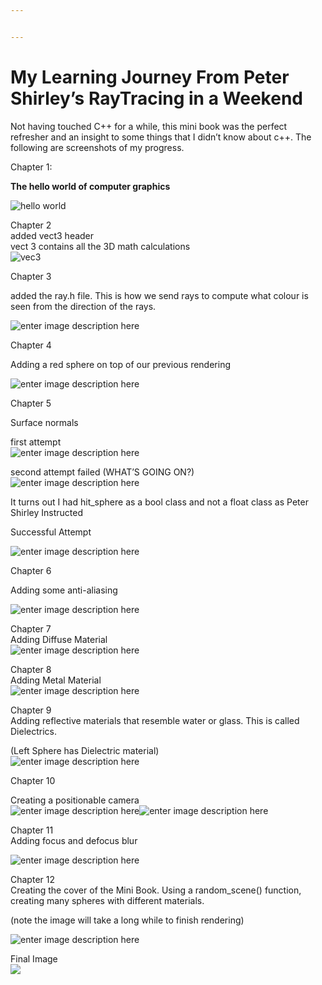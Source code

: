 ```yaml
---


---
```


<h1 id="my-learning-journey-from-peter-shirleys-raytracing-in-a-weekend">My Learning Journey From Peter Shirley’s RayTracing in a Weekend</h1>
<p>Not having touched C++ for a while, this mini book was the perfect refresher and an insight to some things that I didn’t know about c++. The following are screenshots of my progress.</p>
<p>Chapter 1:</p>
<p><strong>The hello world of computer graphics</strong></p>
<p><img src="https://lh3.googleusercontent.com/5N51BnsFgLIWrtiIBC5_lNPkcTlcOuVVdP6xtYmtD6at5LLETK_rzV0UK1WZxe5aLXV07PbjRrtmuJMEYo23LWE3wHCmyLJADL3GNagw5q9sUhLJFuI3H0X_NEzhARSUNdl82pSZKkN4kJEi7Iz0LdrB41Rc9yiuxdl8C0yOqTz3tKfwwo2AL95yDsp0DsZC3s36xWk0-0I1LggevK-8pZbjD3i36Oc8IS8ExAo3MyuJ1ZqS23Hs-3hwSGre3bWEKO-qjcfzOaofrYr_3vBAzhQR2-L6mdHV7g9IuE0_dd_0AfElora9LQtYW8trdBFjtK02cnQl7nE_UWyFUs-1vXD-z_BdP7pstcOxEU9YMp-Z1OzfHhYxP_yFxD2UV-bWNpHkp9b0YC40lpcxjDx-5ZTmqTRYN7NCPmdjrEiHMjEuAk54wO_JEXE-GCu74dfupAywHbgJB1xPXfKuJQ0RANuJiJWF19pZNG71MLolHBgVuCTMnFlITDQ9YL4a6ywoAW0liOC8RYodz4kys7Ud2OnUbLcW1uRheKeSTsZmC2lZJFeV5mohwredsUsefuW2prpvPuBznjU8Z_F8rOFAO6cSsvd9F3-3I1cJ31dmiGR_vu5LjwVkmVd-mUbAKzZS6ROHpmn7nsxJIzjDaamJw7BjXurSWOc=w1804-h1368-no" alt="hello world"></p>
<p>Chapter 2<br>
added vect3 header<br>
vect 3 contains all the 3D math calculations<br>
<img src="https://lh3.googleusercontent.com/bKt-KR8s_uXrctFeIYoQ2WOQEMTFt_yqbPhQZYgCzGSJuEwPeMy4kvlbB0XARioA6fTy5eS_vM2SkZNEbd9w67x9wvjxtGOASz58SjTROAQI3pcHfVKqw42TzT7irxmzQqVW55oLEChk4aPMUGfXy2XFMy4l0vHYnA0ogmocW7gXkbwZi4tiBiKYadJqbML11QGJZ-Rijy1_t5Noy5aDvi80Mw1aDry0G0xrJjLS3pSQexOuVzEXtiSnKknGwfuBbovMiDKgNtl6NB2yFoux1r-eLZe6dN3BJvESh1wX9ZAsrS7x5Hbc0f7GNc217lgKw8V6sbdHVxW55oXqutN1zIJQvX7fZctQLMQAoF4ZjPDmoXjZZSWFj3sgHWFGEX50OKCgALkHQ7AcD42Kc2CCyJvi2lU0gT-HR0hdjJH6D6C5FFC4cF4biPL4EbJbSJGhHhg_m2aV7LIvriNckjJzZzWoHF6UsygUSg7hu8H-iAL6h__00jCJsKMc0rZskLQCLEsy7cpr7pqvKHHqE2V0_O5X5BG0WE7qKdEHXcItWNkZJemBmjiu-gd7lriZVw1upcRlGtZMMBwGBdEoA1rYBTx23B_iMMYov5HWKy8gYhIE9wbBewnXcgsG08akPe-WpyxmQQlbqjbTKzHpsT0DGe1rhdtJQ1c=w1462-h1490-no" alt="vec3"></p>
<p>Chapter 3</p>
<p>added the ray.h file. This is how we send rays to compute what colour is seen from the direction of the rays.</p>
<p><img src="https://lh3.googleusercontent.com/K67490LGQ4lGtjfaJVAi8O4Er6uEewN2REMQhb5MtM_xNsJFdkEmjV0ugpkJDA5s6Gx7mCQzFwRg4SRN_BUOzGxtcV2GmAfA8QCfD7rRBpwWYCUqgIiHPbb6hF8BooFf-43x4Ucl-0-QQZHxXVuoTD-C6DurR3Qki8GQQIdKmHDYFX_XNQcvpYIFvH4tNP-0O7ujTtibO03U0U-CP3GBLjvbK87ZBzs9Gu6XwF2v1zXdeRDbZJejJvfXlupokpRdss30FRTmJh2r7u2FCf6uZ8Otc_L-0VmQavVexL3zEZmUw-ZO2S3U2JeK80rxTETr7PL42p2l5Eqh4i2qsd5yJLTY03noRx9mUdJS7aT1TQV6QiivaOYcCIm8VWvq4UdeN11fXEioaqxT0wQUX8vRCD3gGUwzYRIjvi4EthU_NkxSjLmh7mdjnCp_pDgCqrRdIFyVZhea7cKwUbriiQoyow8ygXanJtBzls_5U1HVHmsrxYE6T4cFx6GBmnFsuC7ZzVYVZrwTR8jYPG7HNYMpqxQ_ZspWP7UeY7xtkeTG5teqJuo87zW8W60JRfcIGnx0v7EqT8mhu9OeSC4EVm7e4b5vzqOHytHdkntDIeTdQ4Zv8BY4RgWjZX-uLeQUB2CLXc5oC6Km_9Xdg62kpUY5Vp2rV3p_Gsg=w1910-h1590-no" alt="enter image description here"></p>
<p>Chapter 4</p>
<p>Adding a red sphere on top of our previous rendering</p>
<p><img src="https://lh3.googleusercontent.com/nxLYnvuvuCRAC3GwDdAcDjQCy9de01gRBikccvdAYJfbd9aaDxLZJcOeIzZdWdKeQnG7ymWMeGVSDPkPlqtlEuiI6v17Kf4WvUh3YKflZP_h2D7o8tarWPK26-dGa9U3W8lpEJZMrrF3Ag3a8hU8BmsfWWQR28Zcwkmf7tOBCuQFp6lCb3P_f8Ow9ssnZGYLjFfw-h8q_PTTUhfDbTWmrB32QuU5WkeeUcCB-GaFA7NlG_UzdEQqIfhtkkP4hvYVtymTLx6WFt2CFjSpCd4eqglXswP5xfgsF3qZYZ-pMn9nmOlun8AUzLONb95ZSHvCR9vOaYdRiQfPuyOmnSkMHjJqI-sMR2D02U6725rtHBY7qhNve0aad66CUKCKUXE-x5qgCRIghCUmh_t-PtDA5IX7k8wKou53Q9MM79NNdsiKUsyUx_YCtA_TCBSjoptjhxeS33HNqEPwmBfRxYZXjSdFbSYfVbBBw-ZmA0AhPq7Ibn90VcoGQSNUjh2RdgNffABpoHbPldrvdjfM39NEQipE1eDhqsUP68nqeKQ7KDwLTSMyt2GgGI_rgncm4O7RJsgj8MAtCyGv0QMfM1nzLQUE8TFcf9WEK2I_h10PtGvSIYE7IdftL3DQCLpdfsVTXt5o_S5CqvXhCQOu-YGJsu7Gkm3NrbY=w1688-h1606-no" alt="enter image description here"></p>
<p>Chapter 5</p>
<p>Surface normals</p>
<p>first attempt<br>
<img src="https://lh3.googleusercontent.com/G36921wA7QOeQlMtBVRxD3TR7ipHbkQCtwxgBOtBW0_EFS4BsF3FsSK0YY6rOLOMhy8WBY7vbFgWaDCUPwmATKXwSBkg4eluLmKzeFJsPRzN-dchW8h0vJPG95f73YOAbdWc_DutTHyJLLJFRgIBFRlH8a9lxat4EnaOiCITXdlXMvWIEa0c5GXnDM-AYtVYTNOlq99YEOO9H8OMosepOX9FVJHY2Wa5zX8R7FXhkZ1FuFD-sZPbglg6jhdyj60SXBQOFayFkehN4gyKci1ws_JBPGb_k5wgJOwcuj_VXcxZ2zToeNic0-RD7yszm9mdYkjZNb8ORASeoZ4MFdyfv54ms8Qotj_kpVYZDDDH7g0nTUUdXpnoD43q1kXEzSuSLoWLxic7NqYPWnQSGqV91Y9E-EiC1hwHVI03vDKXQzScl3ZoGrEsGCDPlXaWiH6eNt8JpBVfXP7w-ioP0Ign22WOqi83GIJGbVdD6bNSWDcQ2C5ef_w2RXq1YJplzORl24Pz-m3qAQfSnwnQ0lFZAbhhjAbUkdiVEbhzmrqWwtQ3SJcsWK-8I9YIxY6_Lzn1T0PDjRN3vBSU5NasdLcZSEd4L19kd7VjDkxThqvg9tmQn8n76lmahZleBbrXXi1jD-uc9yBTW2AqBbGzV441fb4xr_w5ev4=w2670-h1606-no" alt="enter image description here"></p>
<p>second attempt failed (WHAT’S GOING ON?)<br>
<img src="https://lh3.googleusercontent.com/EYB0lbCLliiuCqh_f1VfhBQGFqSicMdse0md3Me_4wMfDMp6AlDtXAH1wEpGsemADTdHRjvdXDakX4KRUNb_4D8WHYCmu_TfMjWw1Q6x_YSxJMHZT94ZYZwnweuRAjiuRbf39GO6RoWz4Kd-rl6OfCY8bBAQAEXMiwJsSC3Jxmvs3u7wXBMELbQCUVIqwIRCSJp4he2n2lRY9G4RZQ69xcVqra9zONOKT54La7Vz3FXw8l-8KwWEnXukzIwKXIHfhBx8uYywgRbmnY3sN2tdfQEOhHp6cRqCumnI_CN76ybmNpxNET2y-eqeeczhEYh9ujCrvvzLQFEDrz38URRA4z88bImCgvaZcSLomDB9HdkBAYOOILAkUpo47PVgg5g_6SV4Wx_l2-bCgREAzGRHQfO7Ce2oDbStrG_i35w1tji9JJS54trsNt8bUWTqudFhPKcs_OPL27yx3149mHcSXTseluzGaERQasxKtzJiR2XfrqIhx5huUevltLjYXQs1aZvazPi9tNhluaI9NJzuZuVG6NA3kCpTjIy23ES-MriBRCLRGoqg-g1A322rdWT6ufPdhQA1kn4GZmOHAYWYxMCIhXoWxnKyenJMtqOOz5nr4NSPdwXM-ZS4pyqrZOj4yt6SnjQ7rRM74uklFP-OgDDW70RIxmQ=w1752-h1606-no" alt="enter image description here"></p>
<p>It turns out I had hit_sphere as a bool class and not a float class as Peter Shirley Instructed</p>
<p>Successful Attempt</p>
<p><img src="https://lh3.googleusercontent.com/eYfrbNq3B7fxadVJiUIYe0c9nD9QYY2Z5Gwnpvr_MvlAF21A-L3sfqdu_whI6OUcKtR2JqBgbI35dNyjSa0Uagrv03fGSKNP4En9WWbyze3ITL7gAD9BFlIFLYlXBz4pk9rss4bIzow25M5A8n7mjoCaYIDppdDz-9X9BMuVsBo3Bou1YnwR1QTxys-JqXEBMFEIkyJ-AfOyOGMWOblrxiVchRC6r9edszSwL3431iRi1Y81Z9C65TQI5WjRbZqQTOmvsDnidudrmCsKrW8c8NAsTcf9DH-9CqlwtDARmjQ4fdRQ4xVfTAD8nNyc6T3Z8p_gdv9WuNPEtI3DoGa-cslOjR9Hw0tc71vILLLz84bWzAISr2LUqWgGvZciFyf6QGVQUoBdxYWBxKK7BYd0jnBc2is4mYRIiubis6k2UKAGHlzRN8i9-ZufWCmyy6nHWRK9Zi8BPfRMMFi3_mExDc9BcmqOCuhGDeOLFMi9M6CYdrzEnfBX5Gs4TPdqD2-cbA0_e6R1zTcELg7cB28O87Wo_k8ud_H_X6-XlYLFCSv6wRq2_A1LXQKTwj1X4VG8YHCig2_k1F8q5KJLB9S3G_2-9wBLSFvPzaYhtkrg42XIYCKTti1mJl3gkNHHawHIMeGjclbbwMgTDNvOvCNjCZKvwPDCDdM=w1668-h1606-no" alt="enter image description here"></p>
<p>Chapter 6</p>
<p>Adding some anti-aliasing</p>
<p><img src="https://lh3.googleusercontent.com/QtZGxtoTn-opavG-Mlv1lqfFvroRVbKAWroiq7dzqY2LbMu7BU_HYdhcksV0aDWRk50aGeoNEkuQhI9MSd6aWC79kZPrKCSPccJPmhSITno2wE6PgMpabLpEQjgQ1tnhLw-2yki79eAhGfRMXkKFOYgFfGfEgK_l3EcQdrChFw5iZ5npRPNW4WIWL8mJ_8SPLIkdzWhxg9M43JLXlMCwY73Ix9zB5ngxAd1gBrUBCrYkZqQFgayASSsB2U61LJNfnw5U5p5rxN52bsxS6dXC5Uu6DXz1AemQdoUxYBbVJxZtAyweJa7L0VH-slqexuVVk96IuazbMmPILPbBM8_P-UztGgCJm6GeKeNPrsGtMG6Q_OrR25FdOBVD2rvrnkHk9b0y337bW12mR5GutaDpYKdXvhLdzNM8lREI9zdogSvgysVIbyvzZZ2fhP3l_SQP9mKybw1zTCCS1Y_Y0A_gyq-TcdgG0hKcYRxhQUU05PCKhgi8DAmURJfv0XP4QzeZPEr_awQnbYNiCM3Zn-Uahp9yyaBPh0fFx6AukxKEybIxdWGrlHGz9H8NDGnI_yBEwWc13543H08vDbus34ufaQX5PWGzaDroHc5tb88p-YzYfYvMrTa7nNysjQgZtpwWYGFWZc7h-G8Wt0QtTfe8aBd9ev0-ea8=w2546-h1606-no" alt="enter image description here"></p>
<p>Chapter 7<br>
Adding Diffuse Material<br>
<img src="https://lh3.googleusercontent.com/sxLMAdXybd6vz7DTT7x7kaGLx4FrXsZtLm6Hz0TTZcscJ2mfFoMRK_nku4Uo4yVSw6GDU58eiy44AKYpxuApae_LrtZyYluJ7554x6Dx5T2gGjiVi93Q_cIRLJdmPBYNYMbMg3_DaaQTCMS-n8WPwzg8_xd9nVd_9CKkniyNAQazLApXZPMTai-cYiVECmMR4TWIcrOClk1IWs4vOrrt-9VbUsM2dOgdWgpbAhKUEQZra1tz7qU6CFgqjD7xwgyZsfISIKw-qZ38Dv9oHc5CEedMTlLZifNpbzBEkNyo0GlLHxCH7tcB1ejsaoxB0vZl-kN1kDobrQPXlr3D1w2kK59oe_tUsLiLAsEYTPVYz-XKKFbo7CWo7GgBkZcnmCwcaz62evhAS3NpfJ1_9cXyfWLgyjVikUuoXM-Dm7ZcQw-kwfcE96v2TiJF4aiKWRIEL9qVca_vb1pftA7er0hxNGJWSLl2SqCL_2zpVFbGLgVdEVgQuBnLGePDnP5Z8uGzij8T0W1PDDf4huUXhmNGSip8UJvXyFGZuP2p_HLpRpORNTF0jcKzMJVYk0Gzph362Ncv1I5OfS-s8jz0VceJ6t_JqIFZ2W4eeGIlfz6pEHQSDJgNR5lAjNbxvMKGQTsAIetdmZCh039xb1BQGhg6KMGlXCh50ZQ=w1852-h1606-no" alt="enter image description here"></p>
<p>Chapter 8<br>
Adding Metal Material<br>
<img src="https://lh3.googleusercontent.com/TauE578tKd81syeWsCXs6Kqw2zsN3TtcjgEkL6oCgAEJTHCSxctRsP3ZTRh9zbC4kOdlD8XNuqWXE2kOLpOMempaQi91p6I-VREdBNvWGcIbQ2iDPZuJI8euKxDzl_IZViN4VxVXTZCXkWxJ1VstiR5QyO0eob9uzk2Sf7LFVTmrIhPahWDOhEe0hH0lEXRZGuC13dR5IbEsjSOzH7AxH8qhwtkccH_bqljUnugWk0QSqIaCiH6cotKvSa9mJW16GEQJWZWOeukQDo9Re3Juk5eBbGEPpxDVeKpM6nIeMxhSHLRbeb7h0T_mbdVaAPJ9PiZLOSUD9mzWPV4olToFqaBK8ppLmQbSY5hF3XR1D1C6oqKbeU3UD8SL6-2zfWlJxUk6ZX43HDsfIWoPYZtkGYhWR4hz7h_9m44TbPTSBUpGB7gY0tfCj1bid8LDoQOm7rObN8zF-8mOdICXrdHtqLPAqPJaFvX8-Mya_ilKdGx-foJtJWGEIm6rH098AmhyjPDXXH1nRyhkuHrJywKeB8bjs0VsEftz7uNfj55xe-cET9hzl3b4a440CjvzbQazZBVG8qpORu0FxEAigM6rvhTPo5eYnJzPjwGdIstIgRqgxvungIBQkzNiXM8V6M7sqJ0s8ZzHxLaU1fbUbxbj59SKyT07fSo=w2186-h1606-no" alt="enter image description here"></p>
<p>Chapter 9<br>
Adding reflective materials that resemble water or glass. This is called Dielectrics.</p>
<p>(Left Sphere has Dielectric material)<br>
<img src="https://lh3.googleusercontent.com/_kyr9lHmeo4ELe9ypzJe-MYVFdRfT5iWeQwUQ_eeE1DD_IDWacxgZc5PJSn1sIeWCL_Bk9-UDBmJHLFT7Uoa_IBX_qLt9MObxUJvQv8O4WEipWWp4LZViJcd1nTChr8ZhTcMWgLnHRZAQ6dOAb1x_io4BXlbHfo3JnVgKWdKDg5DQuEoBFIL9JRUBq9u4MQoyZrsCIT_erMr_Bd07mzwl1EHJohTdTRjFrYC2ujRWlMueCDBgH2E4x7DkuDLNmLRYctTaWU5xslRFlv7r6vO8AYzuezq0POZV9_Ero51ujv5v5FdrzNE7vPOw66fLMVyZvlPKg0I6eccXsXFLz2ZER0q38Acv03jgUJP764kj7nKhd-g5krbwzd_Q2egbD5p8qlen5t7eBrLSOqY63bnltdfvddEtHDpvlKhf0kRBdcXCaNTrnRe239zOVPOwXXXaTsHMFttFZ5fstFHMmjekCCK0C8qODwAeIky8km0b8jYjCTqsvJgjZo2CZpIySrzrgLfxMmLcOVYtL9Yh8H56sZgI793Nwec5C6XjpEUdCgxo_GdwntCrM6ShM81jmtYLZ_4sAhliPSJM3scGOK0Qj_almddh9xWJ7Sh_2MTu5ipi9Gx5ZwkNZi9zLB_-_mzGN2B1WmhTRX3VzYxwwzkMhxn8Zj816s=w1506-h1034-no" alt="enter image description here"></p>
<p>Chapter 10</p>
<p>Creating a positionable camera<br>
<img src="https://lh3.googleusercontent.com/oYYNYnbzdyXNroCMzgG9ECoEg_Bq0o9uYEM6T1PgNpyDnuZQxaC84GYMOjcDOfgsO9yEB1rWKxgQUJPH-JrGsx8owJk2Ia8-y7W0vmUCCsh2NYK2CqjZ5KNmttWzsFyjabRJRHiWj1dm5wRbq3U9dweEj6aZixr-z-rtUJNt20BTZmBbb_gOCb5UCGUx_FSiFhiyyzYlOGDvBj78iVrFdWJ4ywOlR-0GuRiYgqjIpCUu_qQGzr-S3JGrYxIXt1KbFVMZCh5DTsUmsSFcjMHczcrL9NA4NTgvQ67NGst0OAveBVaCNbbAiEA1j20xCr-aOTkTFSSVvoS5u9BW-mXGjA-GtDd3hiOS-03DrizcNRpoGlQNpMwHmZUyTAc3G_8xfh9Y58x7QmG2xwclAxrKTK5up0B5u6P7rxllckGEG9qC_2nqfc0QpwGpS2aQ7oCHla6BQN2YaX3RuQ_JZPgfrh5oIswuIgW_Mr4SPVikZ1l_mTetaoDWTnzVfQ3UXabLqA8Z-wdPcjcfyKrfllGuE-9kz19xBCMN5DNSGJuedwC7NH67Akzgt8w-31jU08qqohbJFI8LriCeWj8Yno5aKxmAKST_l9Lnpi2fRuXRHa6HZmpGvpPte6Tmpz8wtnzIfjnMM7IdGfj8pkwmW6L__P13camq8rk=w1790-h1606-no" alt="enter image description here"><img src="https://lh3.googleusercontent.com/MlprrgeQS5LlstKPJd7QZTHA896KBoAZNdKDEYL2Y6ojWqgZkNN438SbvM4oJ_PH6fBi2uQ_tYmyuIUWeNWOjiTstLql-_6fJifWnmw_JTcMo6hf9TJpaYXsHy2iMh5E2iE61-fhO-aWC0KMG-nCldvBUKkEVFO4ILkQcUHQPaA_YXw1iE9Kuk3gvUU723DFqhV8BCFxuiofmIAiSmU4vA5k4q9ULbwLbAJDvqwlK3NPrfF9MT4GzPMTO3o_D_boV4T6SzoOoSD7wAqoJN8DeTHDBwlT3TEHWPK9FdRy_LO1ywOjG3o5zPQ632ks85sfTcgXaGKYdhu6k7FGzYybbPhFSsaofQkNdC-3ogWSzgQJtWc55b5Sb8tpGpcq5ZIuUVQhiNl14r-JYqNhecC0vYKG2YulVINjOXXFV3cJYybdAK9vPz1tdYYjuftrIMSXHlS525WKRNaZnEJVbDRKrPuH8IBbKuGLzCboimVMDGgm5e25OY0SeHsuFVPNP8A5SpeYN0dPTr0YTY6ErenqBezX6uyrUh8bBTkXfBQtZcWVOdJAciW_Uvkqq04hkcskV6VrgzmwEE9QHMgErW8nHQLLBPdCoscn9Xd0eQuhBUOrAPOmTvxPB-iOc3Oe3P7egkzCQ2sKnBDkhFhhbc1s4wu3txOzLqg=w1918-h1606-no" alt="enter image description here"></p>
<p>Chapter 11<br>
Adding focus and defocus blur</p>
<p><img src="https://lh3.googleusercontent.com/qaYougGpW8D5xpbKH77x1Bwg_Mbd5xPpU0XIJjT625GSs-7wG5wD3B-ptw7FCI0Tk2SWrWslvsXMjLk37QMhlXjD2txtKDw6vXhgtrfeUn8m5AcLblYYbeaxJqyXEXEY1cLzftAGMzptdKfFJEwjjpDH8_Xzsw62BaJrl866FMaivFUMsRhMSDpTgbYaJOlXZyxutnsVye6hdy7YYqQ9n1MCiOMoVUAJjITxjN0u6XtV7CinDe4xCvot3DYS4Ev0tZCFuTrNBDBdLoLZnlXvrkGyr2JmP5PsHaMwdn-D6D655K0DiBMpGtv0qWu8ODczEVngYxZ5CUrLJEKbAwO0CMPRKeSF7zFDxTlr8wNCe7I9REljQzIWIvxzM0PnTBhL2hYYunnOPuyajbJ_Olo7yXfLFkkebOJD5EydyKLXPhqATl3flxk3l4kwoPn2AUYvlxp5GD5Fiv6C-tTlvqd8mTHw_84PscMnu4lTrg-XG9dRpbT4wGYbs0tJZrA_vTQw2prcuSecn8ElmmPd4B7d59l3AlNBTe1eCQ6QRS30C1pJ9hXGoNs8FxV280XCJNqK9W3WN63N_qoY2DomrgEtp520_MlZvgcp0gN6UbD5sGY6NUnFDxOtkl5VkwA49Eqnw5VmmiVURDu9TEBaz7X9EkmuQomkbGE=w2104-h1606-no" alt="enter image description here"></p>
<p>Chapter 12<br>
Creating the cover of the Mini Book. Using a random_scene() function, creating many spheres with different materials.</p>
<p>(note the image will take a long while to finish rendering)</p>
<p><img src="https://lh3.googleusercontent.com/cODobGihzfJpeXbYQoXUIMl5MbfxMGsVszBmVNhykCZZv0iRok_YN6sHnVb3rnwaD84dcD67gkm8Rx-ewt-7E6e-LHdbUgBxAfXFBI6x5VVIP9V4Dtl1Jr_FsX_Qyjj6pRXrCKf1YDYiw7Zh0cSj9A2LT4w6MussDB-9cxBSVlHh1PAymeHlmDkC0RXZ0Cw8DktsrBcTubL4axNONpK1Sxxmi4mDeZXoSz11GNzIu1pwKkWaSuwKs6kxmZsoT7Dl0vXrvcfKm_7IMapmeJjJLxtjnbq9LLsyGiOrYwMJCzOPK_Cz9lDAq32rTIYEbGxfJ09dbWnPIw2sWK2xuRotd23hZJTG2ceArhfQ-KblEmwgUeEtYJyVRzA0SF8_LA2Hodh6aizsVzXhI9eI7d4LYAEWKxj33BgQpgHbTcyP9gvJ5GKnDk57Tyt6YOtrugBcLD2D2IuykcMsU2h0mqZkbvj7LI2kpXbWeHe0SY7KF2M3nvjK8gMxIM_Upc1R0N41Ro9ztJBmtN94T714NAd9vJUzFxdaBdFEgbevH3SL1kN4Yh7ga-2AxtSY3ydUInt_9uXtI1qVp_0WpcKCbN10c9nZkPGcvhIQiLILzPskPv3n5B2CJ9wV3GzJRdC_kwt6gMM3MBed7aUOfMNXiemq5XSMfQhdYEw=w2650-h1606-no" alt="enter image description here"></p>

<p>Final Image<br>
<img src = "https://lh3.googleusercontent.com/PlrOR0oTlCA1o-m1DAd_oJxIrU9f4HW-X4NTsT5qKRI3-yVwJQ9TuzRPJXYMwZ_bMCGdoSXAk_93NBROB7zs2NbsNWNe01BbeyEF4dOutt3C1O5-13ivBLN3WOPwYVrq_SFdjGG35W9IJhdHsjVzwJ5V7TvWtKeuWYWz10x4l3sZLMz9fv74sIjzVGQang23QX44h3ENijl2W1knggpDEt-TckQmFX5k8b88rieEVyvzhqfGpz2EoIuSju64aipr1eUF1P5Rbe2wUlvTfYQlH_a1i86F4G8wnhv1xAspTXevOT4hdQZMrm1LFD5kg4k0jvooAmv-6Rp1kvQXoOXIMR_PEhXYvPihpwcN4QqBt25QJQTR52Q6XyNQUl_ZFmT6mnjdJh0nkTpKChMlJ5wqxTgiFh45Hy0esqHtuftLYVv3uzaXl9_YpgklUXxMIkjJ9g1XBEvO_xXQFTDrWEk_D8Vra-ExX9qyRspvuaIaXjC5U5zqCx-DN4CD0Bn-aUtpoHoGW1MuY_scMvTbm36lY8qC09KXViACG0VwPgM8wmQ9hUIuo_bwOVJa40vIeS17ZHFOWO2ZzTeC9f0iYw-NKeFDyQHCx-h8a2CAKA5b3OGkOLpGErx53LaLgjnXi2ekFigwqNJG2StNfuZsbbOW51FRdQtEHOA=w1200-h800-no">
</p>
